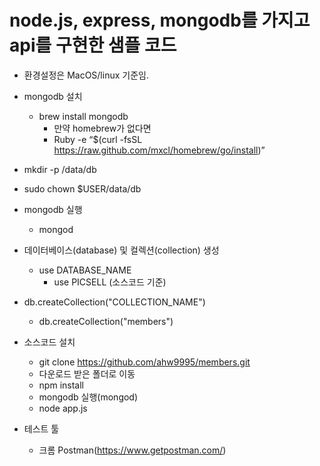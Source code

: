 # node.js, express, mongodb를 가지고 api를 구현한 샘플 코드

- 환경설정은 MacOS/linux 기준임.


- mongodb 설치
  - brew install mongodb
    - 만약 homebrew가 없다면
    - Ruby -e “$(curl -fsSL https://raw.github.com/mxcl/homebrew/go/install)”
- mkdir -p /data/db
- sudo chown $USER/data/db
- mongodb 실행
  - mongod


- 데이터베이스(database) 및 컬렉션(collection) 생성
  - use DATABASE_NAME
    - use PICSELL (소스코드 기준)
- db.createCollection("COLLECTION_NAME")
  - db.createCollection("members")


- 소스코드 설치
  - git clone https://github.com/ahw9995/members.git
  - 다운로드 받은 폴더로 이동
  - npm install
  - mongodb 실행(mongod)
  - node app.js


- 테스트 툴
  - 크롬 Postman(https://www.getpostman.com/)

